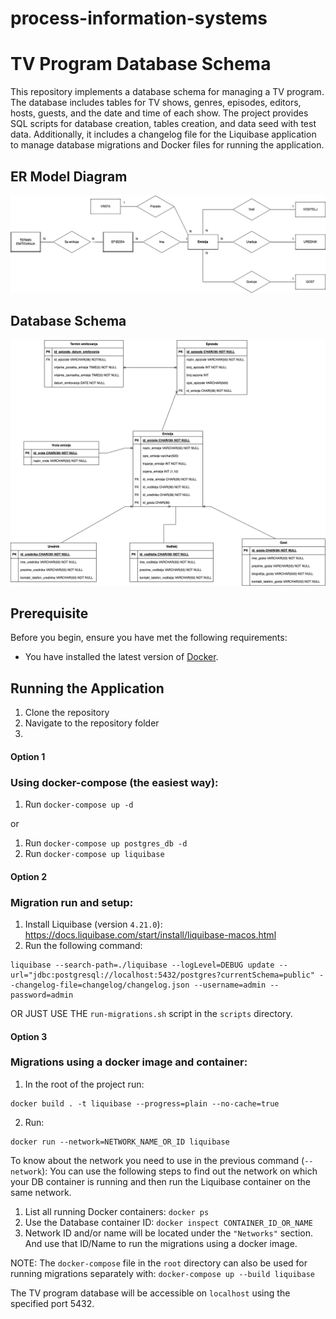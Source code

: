 # process-information-systems
# TV Program Database Schema

This repository implements a database schema for managing a TV program. The database includes tables for TV shows, genres, episodes, editors, hosts, guests, and the date and time of each show. The project provides SQL scripts for database creation, tables creation, and data seed with test data. Additionally, it includes a changelog file for the Liquibase application to manage database migrations and Docker files for running the application.

## ER Model Diagram

![ER Model Diagram](er_model.png)

## Database Schema
![Database Schema](er_model_baze.png)

## Prerequisite
Before you begin, ensure you have met the following requirements:
- You have installed the latest version of [Docker](https://docs.docker.com/get-docker/).

## Running the Application
1. Clone the repository
2. Navigate to the repository folder
3.
#### Option 1
### Using docker-compose (the easiest way):
1. Run `docker-compose up -d` 

or

1. Run `docker-compose up postgres_db -d`
2. Run `docker-compose up liquibase`


#### Option 2
### Migration run and setup:
1. Install Liquibase (version `4.21.0`): https://docs.liquibase.com/start/install/liquibase-macos.html
2. Run the following command:
```shell
liquibase --search-path=./liquibase --logLevel=DEBUG update --url="jdbc:postgresql://localhost:5432/postgres?currentSchema=public" --changelog-file=changelog/changelog.json --username=admin --password=admin
```
OR JUST USE THE `run-migrations.sh` script in the `scripts` directory.


#### Option 3
### Migrations using a docker image and container:
1. In the root of the project run:
```shell 
docker build . -t liquibase --progress=plain --no-cache=true
```
2. Run:
```shell
docker run --network=NETWORK_NAME_OR_ID liquibase
```

To know about the network you need to use in the previous command (`--network`):
You can use the following steps to find out the network on which your DB container is running and then run the Liquibase container on the same network.
1. List all running Docker containers: `docker ps`
2. Use the Database container ID: `docker inspect CONTAINER_ID_OR_NAME`
3. Network ID and/or name will be located under the `"Networks"` section. And use that ID/Name to run the migrations using a docker image.

NOTE: The `docker-compose` file in the `root` directory can also be used for running migrations separately with: `docker-compose up --build liquibase`

The TV program database will be accessible on `localhost` using the specified port 5432.